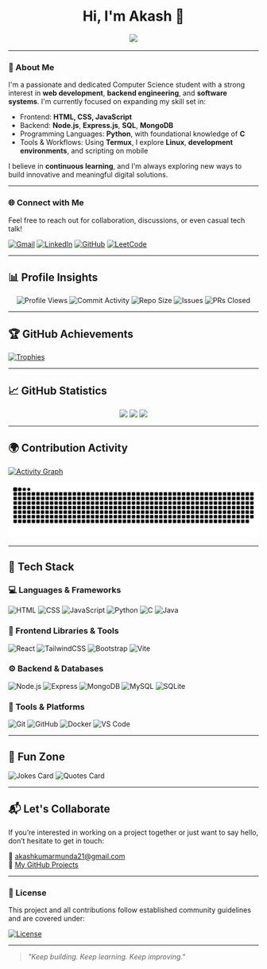<h1 align="center">Hi, I'm Akash 👋</h1>

<div align="center">
  <img src="https://readme-typing-svg.demolab.com?font=Fira+Code&size=40&duration=3000&pause=2000&color=8A2BE2&width=3000&lines=Welcome+to+my+GitHub!;Grateful+to+everyone+who+helped+me+become+who+I+am+today.">
</div>

---

### 🚀 About Me

I'm a passionate and dedicated Computer Science student with a strong interest in **web development**, **backend engineering**, and **software systems**. I'm currently focused on expanding my skill set in:

- Frontend: **HTML, CSS, JavaScript**
- Backend: **Node.js**, **Express.js**, **SQL**, **MongoDB**
- Programming Languages: **Python**, with foundational knowledge of **C**
- Tools & Workflows: Using **Termux**, I explore **Linux**, **development environments**, and scripting on mobile

I believe in **continuous learning**, and I'm always exploring new ways to build innovative and meaningful digital solutions.

---

### 🌐 Connect with Me

Feel free to reach out for collaboration, discussions, or even casual tech talk!

[![Gmail](https://img.shields.io/badge/Email-D14836?logo=gmail&logoColor=white)](mailto:akashkumarmunda21@gmail.com)
[![LinkedIn](https://img.shields.io/badge/LinkedIn-0A66C2?logo=linkedin&logoColor=white)](https://www.linkedin.com/in/nishan-r-96147027a/)
[![GitHub](https://img.shields.io/badge/GitHub-181717?logo=github&logoColor=white)](https://github.com/Akash-Munda)
[![LeetCode](https://img.shields.io/badge/LeetCode-FFA116?logo=leetcode&logoColor=black)](https://leetcode.com/u/nishanr_19/)

---

## 📊 Profile Insights

<p align="center">
  <img src="https://komarev.com/ghpvc/?username=Akash-Munda&color=blueviolet" alt="Profile Views" />
  <img src="https://img.shields.io/github/commit-activity/y/Akash-Munda/Akash-Munda?color=blueviolet" alt="Commit Activity" />
  <img src="https://img.shields.io/github/repo-size/Akash-Munda/Akash-Munda?color=black&label=Repo%20Size" alt="Repo Size" />
  <img src="https://img.shields.io/github/issues/Akash-Munda/Akash-Munda?color=black&label=Open%20Issues" alt="Issues" />
  <img src="https://img.shields.io/github/issues-pr-closed/Akash-Munda/Akash-Munda?color=black&label=PRs%20Closed" alt="PRs Closed" />
</p>

---

## 🏆 GitHub Achievements

[![Trophies](https://github-profile-trophy.vercel.app/?username=Akash-Munda&theme=algolia&no-bg=true&no-frame=true&column=-1)](https://github.com/Akash-Munda)

---

## 📈 GitHub Statistics

<p align="center">
  <img src="https://github-readme-stats.vercel.app/api?username=Akash-Munda&show_icons=true&theme=midnight-purple&bg_color=00000000" />
  <img src="https://streak-stats.demolab.com?user=Akash-Munda&theme=midnight-purple&hide_border=false&background=00000000" />
  <img src="https://github-readme-stats.vercel.app/api/top-langs/?username=Akash-Munda&layout=compact&theme=midnight-purple&bg_color=00000000" />
</p>

---

## 🌍 Contribution Activity

[![Activity Graph](https://github-readme-activity-graph.vercel.app/graph?username=Akash-Munda&theme=github-compact&bg=true&line=6e40c9&point=ff00ff&bg_color=00000000)](https://github.com/Akash-Munda)

![Contribution Snake](https://github.com/Platane/snk/raw/output/github-contribution-grid-snake.svg)

---

## 🧰 Tech Stack

### 💻 Languages & Frameworks
![HTML](https://img.shields.io/badge/HTML-E34F26?logo=html5&logoColor=white)
![CSS](https://img.shields.io/badge/CSS-1572B6?logo=css3&logoColor=white)
![JavaScript](https://img.shields.io/badge/JavaScript-F7DF1E?logo=javascript&logoColor=black)
![Python](https://img.shields.io/badge/Python-3776AB?logo=python&logoColor=white)
![C](https://img.shields.io/badge/C-00599C?logo=c&logoColor=white)
![Java](https://img.shields.io/badge/Java-007396?logo=java&logoColor=white)

### 🧩 Frontend Libraries & Tools
![React](https://img.shields.io/badge/React-61DAFB?logo=react&logoColor=black)
![TailwindCSS](https://img.shields.io/badge/TailwindCSS-38B2AC?logo=tailwind-css&logoColor=white)
![Bootstrap](https://img.shields.io/badge/Bootstrap-7952B3?logo=bootstrap&logoColor=white)
![Vite](https://img.shields.io/badge/Vite-646CFF?logo=vite&logoColor=white)

### ⚙️ Backend & Databases
![Node.js](https://img.shields.io/badge/Node.js-339933?logo=node.js&logoColor=white)
![Express](https://img.shields.io/badge/Express-000000?logo=express&logoColor=white)
![MongoDB](https://img.shields.io/badge/MongoDB-47A248?logo=mongodb&logoColor=white)
![MySQL](https://img.shields.io/badge/MySQL-4479A1?logo=mysql&logoColor=white)
![SQLite](https://img.shields.io/badge/SQLite-003B57?logo=sqlite&logoColor=white)

### 🧰 Tools & Platforms
![Git](https://img.shields.io/badge/Git-F05032?logo=git&logoColor=white)
![GitHub](https://img.shields.io/badge/GitHub-181717?logo=github&logoColor=white)
![Docker](https://img.shields.io/badge/Docker-2496ED?logo=docker&logoColor=white)
![VS Code](https://img.shields.io/badge/VS%20Code-007ACC?logo=visual-studio-code)

---

## 🎯 Fun Zone

<p>
  <img src="https://readme-jokes.vercel.app/api?username=Akash-Munda&theme=algolia" alt="Jokes Card"/>
  <img src="https://quotes-github-readme.vercel.app/api?type=horizontal&theme=algolia" alt="Quotes Card"/>
</p>

---

## 📬 Let's Collaborate

If you’re interested in working on a project together or just want to say hello, don’t hesitate to get in touch:

📧 [akashkumarmunda21@gmail.com](mailto:akashkumarmunda21@gmail.com)  
📂 [My GitHub Projects](https://github.com/Akash-Munda?tab=repositories)

---

### 🔏 License

This project and all contributions follow established community guidelines and are covered under:

[![License](https://img.shields.io/badge/License-Apache%202.0-blueviolet)](https://opensource.org/licenses/Apache-2.0)

---

> _"Keep building. Keep learning. Keep improving."_

